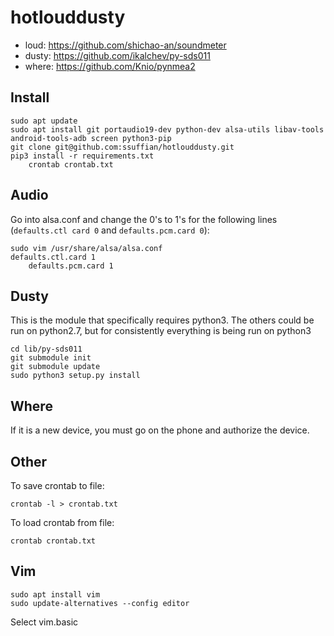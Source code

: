 # hotlouddusty

- loud: https://github.com/shichao-an/soundmeter
- dusty: https://github.com/ikalchev/py-sds011
- where: https://github.com/Knio/pynmea2

## Install

	sudo apt update
	sudo apt install git portaudio19-dev python-dev alsa-utils libav-tools android-tools-adb screen python3-pip
	git clone git@github.com:ssuffian/hotlouddusty.git
	pip3 install -r requirements.txt 
        crontab crontab.txt
	
## Audio

Go into alsa.conf and change the 0's to 1's for the following lines (`defaults.ctl card 0` and `defaults.pcm.card 0`):

	sudo vim /usr/share/alsa/alsa.conf
	defaults.ctl.card 1
    	defaults.pcm.card 1

## Dusty

This is the module that specifically requires python3. The others could be run on python2.7, but for consistently everything is being run on python3
	
	cd lib/py-sds011
	git submodule init 
	git submodule update
	sudo python3 setup.py install

## Where

If it is a new device, you must go on the phone and authorize the device.

## Other

To save crontab to file:
        
	crontab -l > crontab.txt
        
To load crontab from file:

	crontab crontab.txt

## Vim
	sudo apt install vim
	sudo update-alternatives --config editor 

Select vim.basic
	
